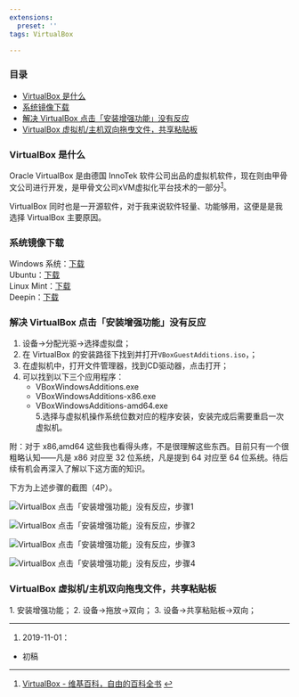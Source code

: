 ```yaml
---
extensions:
  preset: ''
tags: VirtualBox

---
```


<h3 id="目录">目录</h3>
<ul>
<li><a href="#1">VirtualBox 是什么</a></li>
<li><a href="#2">系统镜像下载</a></li>
<li><a href="#3">解决 VirtualBox 点击「安装增强功能」没有反应</a></li>
<li><a href="#4">VirtualBox 虚拟机/主机双向拖曳文件，共享粘贴板</a></li>
</ul>
<h3 id="1">VirtualBox 是什么</h3>
<p>Oracle VirtualBox 是由德国 InnoTek 软件公司出品的虚拟机软件，现在则由甲骨文公司进行开发，是甲骨文公司xVM虚拟化平台技术的一部分<sup class="footnote-ref"><a href="#fn1" id="fnref1">1</a></sup>。</p>
<p>VirtualBox 同时也是一开源软件，对于我来说软件轻量、功能够用，这便是是我选择  VirtualBox 主要原因。</p>
<h3 id="2">系统镜像下载</h3>
<p>Windows 系统：<a href="http://msdn.itellyou.cn/">下载</a><br>
Ubuntu：<a href="https://ubuntu.com/download/desktop">下载</a><br>
Linux Mint：<a href="https://linuxmint.com/download.php">下载</a><br>
Deepin：<a href="https://www.deepin.org/download/">下载</a></p>
<h3 id="3">解决 VirtualBox 点击「安装增强功能」没有反应</h3>
<ol>
<li>设备→分配光驱→选择虚拟盘；</li>
<li>在 VirtualBox 的安装路径下找到并打开<code>VBoxGuestAdditions.iso</code>，；</li>
<li>在虚拟机中，打开文件管理器，找到CD驱动器，点击打开；</li>
<li>可以找到以下三个应用程序：
<ul>
<li>VBoxWindowsAdditions.exe</li>
<li>VBoxWindowsAdditions-x86.exe</li>
<li>VBoxWindowsAdditions-amd64.exe<br>
5.选择与虚拟机操作系统位数对应的程序安装，安装完成后需要重启一次虚拟机。</li>
</ul>
</li>
</ol>
<p>附：对于 x86,amd64 这些我也看得头疼，不是很理解这些东西。目前只有一个很粗略认知——凡是 x86 对应至 32 位系统，凡是提到 64 对应至 64 位系统。待后续有机会再深入了解以下这方面的知识。</p>
<p>下方为上述步骤的截图（4P）。</p>
<p><img src="https://cdn.jsdelivr.net/gh/joeyliu6/Blogger@master/static_files/iljw/img/large/20191101213059.png" alt="VirtualBox 点击「安装增强功能」没有反应，步骤1"></p>
<p><img src="https://cdn.jsdelivr.net/gh/joeyliu6/Blogger@master/static_files/iljw/img/large/20191101213505.png" alt="VirtualBox 点击「安装增强功能」没有反应，步骤2"></p>
<p><img src="https://cdn.jsdelivr.net/gh/joeyliu6/Blogger@master/static_files/iljw/img/large/20191101213645.png" alt="VirtualBox 点击「安装增强功能」没有反应，步骤3"></p>
<p><img src="https://cdn.jsdelivr.net/gh/joeyliu6/Blogger@master/static_files/iljw/img/large/20191101213850.png" alt="VirtualBox 点击「安装增强功能」没有反应，步骤4"></p>
<h3 id="4">VirtualBox 虚拟机/主机双向拖曳文件，共享粘贴板</h3>
1. 安装增强功能；
2. 设备→拖放→双向；
3. 设备→共享粘贴板→双向；
<hr>
<ol>
<li>2019-11-01：</li>
</ol>
<ul>
<li>初稿</li>
</ul>
<hr class="footnotes-sep">
<section class="footnotes">
<ol class="footnotes-list">
<li id="fn1" class="footnote-item"><p><a href="https://zh.wikipedia.org/wiki/VirtualBox#cite_note-1">VirtualBox - 维基百科，自由的百科全书</a> <a href="#fnref1" class="footnote-backref">↩︎</a></p>
</li>
</ol>
</section>

<!--stackedit_data:
eyJoaXN0b3J5IjpbNjQwMDk5NjU3XX0=
-->
